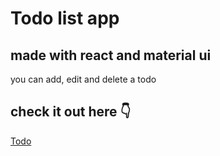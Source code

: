 <h1>Todo list app</h1> <h2>made with react and material ui</h2>
<p>you can add, edit and delete a todo</p>

<h2>check it out here 👇</h2><a href="https://todowilldo.netlify.app/)https://todowilldo.netlify.app/">Todo</a>
